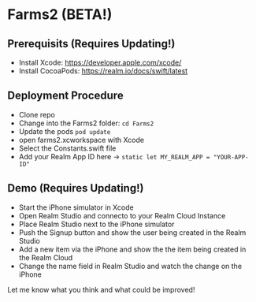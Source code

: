 # Farms2 (BETA!)

## Prerequisits (Requires Updating!)

- Install Xcode: https://developer.apple.com/xcode/
- Install CocoaPods: https://realm.io/docs/swift/latest


## Deployment Procedure

- Clone repo
- Change into the Farms2 folder: ```cd Farms2```
- Update the pods ```pod update``` 
- open farms2.xcworkspace with Xcode
- Select the Constants.swift file
- Add your Realm App ID here -> ```static let MY_REALM_APP = "YOUR-APP-ID" ```

## Demo (Requires Updating!)

- Start the iPhone simulator in Xcode
- Open Realm Studio and connecto to your Realm Cloud Instance
- Place Realm Studio next to the iPhone simulator
- Push the Signup button and show the user being created in the Realm Studio
- Add a new item via the iPhone and show the the item being created in the Realm Cloud
- Change the name field in Realm Studio and watch the change on the iPhone

Let me know what you think and what could be improved! 
